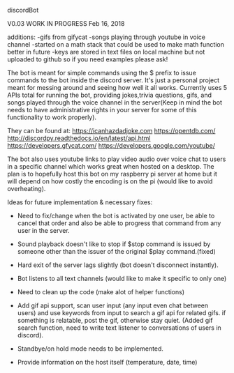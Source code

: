 discordBot

V0.03 WORK IN PROGRESS Feb 16, 2018

additions:
-gifs from gifycat
-songs playing through youtube in voice channel
-started on a math stack that could be used to make math function better in future
-keys are stored in text files on local machine but not uploaded to github so if you need examples please ask!

The bot is meant for simple commands using the $ prefix to issue commands to the bot inside the discord server. It's just a 
personal project meant for messing around and seeing how well it all works. Currently uses 5 APIs total for running the bot, providing jokes,trivia questions, gifs, and songs played through the voice channel in the server(Keep in mind the bot needs to have administrative rights in your server for some of this functionality to work properly). 

They can be found at:
https://icanhazdadjoke.com
https://opentdb.com/
http://discordpy.readthedocs.io/en/latest/api.html
https://developers.gfycat.com/
https://developers.google.com/youtube/

The bot also uses youtube links to play video audio over voice chat to users in a specific channel which works great when hosted on a 
desktop. The plan is to hopefully host this bot on my raspberry pi server at home but it will depend on how costly the encoding is on the
pi (would like to avoid overheating). 

Ideas for future implementation & necessary fixes:
- Need to fix/change when the bot is activated by one user, be able to cancel that order and also be able to progress that command from any user in the server.
- Sound playback doesn't like to stop if $stop command is issued by someone other than the issuer of the original $play command.(fixed)
- Hard exit of the server lags slightly (bot doesn't disconnect instantly). 
- Bot listens to all text channels (would like to make it specific to only one)
- Need to clean up the code (make alot of helper functions)

- Add gif api support, scan user input (any input even chat between users) and use keywords from input to search a gif api for related gifs. if something is relatable, post the gif, otherwise stay quiet. (Added gif search function, need to write text listener to conversations of users in discord).
- Standbye/on hold mode needs to be implemented. 
- Provide information on the host itself (temperature, date, time)
